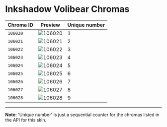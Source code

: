 # Inkshadow Volibear Chromas

| Chroma ID | Preview | Unique number |
|---|---|---|
| `106020` | ![106020](https://raw.communitydragon.org/latest/plugins/rcp-be-lol-game-data/global/default/v1/champion-chroma-images/106/106020.png) | 1 |
| `106021` | ![106021](https://raw.communitydragon.org/latest/plugins/rcp-be-lol-game-data/global/default/v1/champion-chroma-images/106/106021.png) | 2 |
| `106022` | ![106022](https://raw.communitydragon.org/latest/plugins/rcp-be-lol-game-data/global/default/v1/champion-chroma-images/106/106022.png) | 3 |
| `106023` | ![106023](https://raw.communitydragon.org/latest/plugins/rcp-be-lol-game-data/global/default/v1/champion-chroma-images/106/106023.png) | 4 |
| `106024` | ![106024](https://raw.communitydragon.org/latest/plugins/rcp-be-lol-game-data/global/default/v1/champion-chroma-images/106/106024.png) | 5 |
| `106025` | ![106025](https://raw.communitydragon.org/latest/plugins/rcp-be-lol-game-data/global/default/v1/champion-chroma-images/106/106025.png) | 6 |
| `106026` | ![106026](https://raw.communitydragon.org/latest/plugins/rcp-be-lol-game-data/global/default/v1/champion-chroma-images/106/106026.png) | 7 |
| `106027` | ![106027](https://raw.communitydragon.org/latest/plugins/rcp-be-lol-game-data/global/default/v1/champion-chroma-images/106/106027.png) | 8 |
| `106028` | ![106028](https://raw.communitydragon.org/latest/plugins/rcp-be-lol-game-data/global/default/v1/champion-chroma-images/106/106028.png) | 9 |

---

**Note:** 'Unique number' is just a sequential counter for the chromas listed in the API for this skin.
